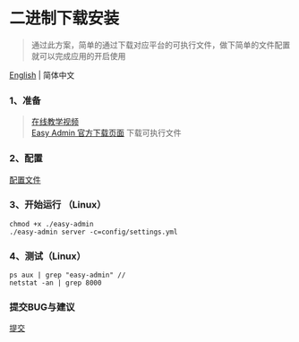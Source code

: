 # 二进制下载安装
> 通过此方案，简单的通过下载对应平台的可执行文件，做下简单的文件配置就可以完成应用的开启使用



[English](https://nicelizhi.github.io/easy-admin/guide/install/binary) | 简体中文

### 1、准备
> [在线教学视频](https://www.youtube.com/watch?v=i6g7AoLhrUQ)  
> [Easy Admin 官方下载页面](https://github.com/nicelizhi/easy-admin/releases) 下载可执行文件


### 2、配置

[配置文件](https://nicelizhi.github.io/easy-admin/zh/guide/configure/)

### 3、开始运行 （Linux）

```
chmod +x ./easy-admin
./easy-admin server -c=config/settings.yml

```

### 4、测试（Linux）

```
ps aux | grep "easy-admin" // 
netstat -an | grep 8000
```

### 提交BUG与建议
[提交](https://github.com/nicelizhi/easy-admin/issues)